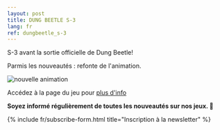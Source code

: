 ```yaml
---
layout: post
title: DUNG BEETLE S-3
lang: fr
ref: dungbeetle_s-3
---
```


S-3 avant la sortie officielle de Dung Beetle!

Parmis les nouveautés : refonte de l'animation.

![nouvelle animation](/img/dungbeetle/animation.gif "Dung Beetle gif")

Accédez à la page du jeu pour [plus d'info](http://www.mineogames.com/games/dung-beetle/)

**Soyez informé régulièrement de toutes les nouveautés sur nos jeux. 💌**

{% include fr/subscribe-form.html title="Inscription à la newsletter" %}
